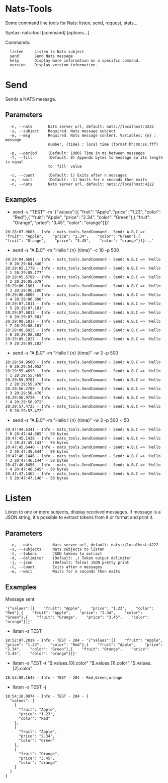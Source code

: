 # Nats-Tools
Some command line tools for Nats: listen, send, request, stats...

Syntax: nats-tool [command] [options...]

Commands:
````
  listen     Listen to Nats subject
  send       Send Nats message
  help       Display more information on a specific command.
  version    Display version information.
````
# Send
Sends a NATS message.

## Parameters
````
  -n, --nats       Nats server url, default: nats://localhost:4222
  -s, --subject    Required. Nats message subject
  -m, --msg        Required. Nats message content. Variables: {n} : message
                   number, {time} : local time (format hh:mm:ss.fff)

  -p, --period     (Default: 1000) Time in ms between messages
  -f, --fill       (Default: 0) Appends bytes to message so its length is equal
                   to 'fill' value

  -c, --count      (Default: 1) Exits after n messages
  -w, --wait       (Default: -1) Waits for n seconds then exits
  -n, --nats       Nats server url, default: nats://localhost:4222
````

## Examples
* send -s "TEST" -m '{"values":[{    "fruit": "Apple",    "price": "1.23",    "color": "Red"},{    "fruit": "Apple",    "price": "2.34",    "color": "Green"},{    "fruit": "Orange",    "price": "3.45",    "color": "orange"}]}'
````
20:28:07.9603 - Info - nats_tools.SendCommand - Send: A.B.C => 'fruit": "Apple",    "price": "2.34",    "color": "Green"},{    "fruit": "Orange",    "price": "3.45",    "color": "orange"}]}...'
````            

* send -s "A.B.C" -m "Hello ! {n} {time}" -c 10 -p 500
````
20:29:04.6681 - Info - nats_tools.SendCommand - Send: A.B.C => 'Hello ! 0 20:29:04.640'
20:29:05.1779 - Info - nats_tools.SendCommand - Send: A.B.C => 'Hello ! 1 20:29:05.177'
20:29:05.6789 - Info - nats_tools.SendCommand - Send: A.B.C => 'Hello ! 2 20:29:05.678'
20:29:06.1801 - Info - nats_tools.SendCommand - Send: A.B.C => 'Hello ! 3 20:29:06.180'
20:29:06.6805 - Info - nats_tools.SendCommand - Send: A.B.C => 'Hello ! 4 20:29:06.680'
20:29:07.1811 - Info - nats_tools.SendCommand - Send: A.B.C => 'Hello ! 5 20:29:07.181'
20:29:07.6813 - Info - nats_tools.SendCommand - Send: A.B.C => 'Hello ! 6 20:29:07.681'
20:29:08.1817 - Info - nats_tools.SendCommand - Send: A.B.C => 'Hello ! 7 20:29:08.181'
20:29:08.6825 - Info - nats_tools.SendCommand - Send: A.B.C => 'Hello ! 8 20:29:08.682'
20:29:09.1827 - Info - nats_tools.SendCommand - Send: A.B.C => 'Hello ! 9 20:29:09.182'
````            
                
* send -s "A.B.C" -m "Hello ! {n} {time}" -w 3 -p 500
````
20:29:54.9600 - Info - nats_tools.SendCommand - Send: A.B.C => 'Hello ! 0 20:29:54.952'
20:29:55.4693 - Info - nats_tools.SendCommand - Send: A.B.C => 'Hello ! 1 20:29:55.469'
20:29:55.9701 - Info - nats_tools.SendCommand - Send: A.B.C => 'Hello ! 2 20:29:55.970'
20:29:56.4709 - Info - nats_tools.SendCommand - Send: A.B.C => 'Hello ! 3 20:29:56.470'
20:29:56.9720 - Info - nats_tools.SendCommand - Send: A.B.C => 'Hello ! 4 20:29:56.972'
20:29:57.4725 - Info - nats_tools.SendCommand - Send: A.B.C => 'Hello ! 5 20:29:57.472'
````            

* send -s "A.B.C" -m "Hello ! {n} {time}" -w 3 -p 500 -l 50
````
20:47:44.6341 - Info - nats_tools.SendCommand - Send: A.B.C => 'Hello ! 0 20:47:44.605' - 50 bytes
20:47:45.1438 - Info - nats_tools.SendCommand - Send: A.B.C => 'Hello ! 1 20:47:45.143' - 50 bytes
20:47:45.6440 - Info - nats_tools.SendCommand - Send: A.B.C => 'Hello ! 2 20:47:45.644' - 50 bytes
20:47:46.1446 - Info - nats_tools.SendCommand - Send: A.B.C => 'Hello ! 3 20:47:46.144' - 50 bytes
20:47:46.6456 - Info - nats_tools.SendCommand - Send: A.B.C => 'Hello ! 4 20:47:46.645' - 50 bytes
20:47:47.1465 - Info - nats_tools.SendCommand - Send: A.B.C => 'Hello ! 5 20:47:47.146' - 50 bytes
````

# Listen
Listen to one or more subjects, display received messages. 
If message is a JSON string, it's possible to extract tokens from it or format and print it.

## Parameters
````
  -n, --nats         Nats server url, default: nats://localhost:4222
  -s, --subjects     Nats subjects to listen
  -t, --tokens       JSON tokens to extract
  -d, --delimiter    (Default: ,) Token output delimiter
  -j, --json         (Default: false) JSON pretty print
  -c, --count        Exits after n messages
  -w, --wait         Waits for n seconds then exits
````  

## Examples

Message sent: 
````
'{"values":[{    "fruit": "Apple",    "price": "1.23",    "color": "Red"},{    "fruit": "Apple",    "price": "2.34",    "color": "Green"},{    "fruit": "Orange",    "price": "3.45",    "color": "orange"}]}'
````

* listen -s TEST
````
18:52:07.2019 - Info - TEST - 204 - '{"values":[{    "fruit": "Apple",    "price": "1.23",    "color": "Red"},{    "fruit": "Apple",    "price": "2.34",    "color": "Green"},{    "fruit": "Orange",    "price": "3.45",    "color": "orange"}]}'
````

* listen -s TEST -t "$.values.[0].color"  "$.values.[1].color" "$.values.[2].color"
````
18:53:00.1645 - Info - TEST - 204 - Red,Green,orange
````

* listen -s TEST -j

````
18:54:10.0974 - Info - TEST - 204 - {
  "values": [
    {
      "fruit": "Apple",
      "price": "1.23",
      "color": "Red"
    },
    {
      "fruit": "Apple",
      "price": "2.34",
      "color": "Green"
    },
    {
      "fruit": "Orange",
      "price": "3.45",
      "color": "orange"
    }
  ]
}
````
